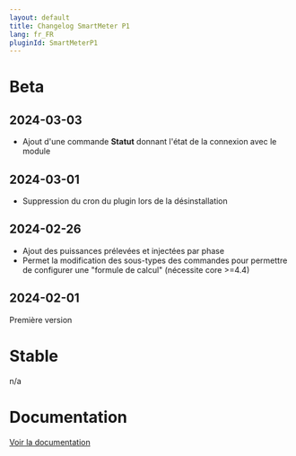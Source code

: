 ```yaml
---
layout: default
title: Changelog SmartMeter P1
lang: fr_FR
pluginId: SmartMeterP1
---
```


# Beta

## 2024-03-03

- Ajout d'une commande **Statut** donnant l'état de la connexion avec le module

## 2024-03-01

- Suppression du cron du plugin lors de la désinstallation

## 2024-02-26

- Ajout des puissances prélevées et injectées par phase
- Permet la modification des sous-types des commandes pour permettre de configurer une "formule de calcul" (nécessite core >=4.4)

## 2024-02-01

Première version

# Stable

n/a

# Documentation

[Voir la documentation]({{site.baseurl}}/{{page.pluginId}}/{{page.lang}})
